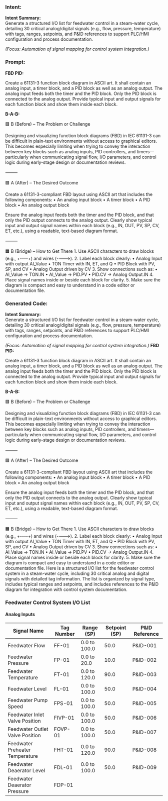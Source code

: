 ### Intent:
**Intent Summary:**  
Generate a structured I/O list for feedwater control in a steam-water cycle, detailing 30 critical analog/digital signals (e.g., flow, pressure, temperature) with tags, ranges, setpoints, and P&ID references to support PLC/HMI configuration and process documentation.  

*(Focus: Automation of signal mapping for control system integration.)*

### Prompt:
**FBD PID:**

Create a 61131-3 function block diagram in ASCII art. It shall contain an analog input, a timer block, and a PID block as well as an analog output. The analog input feeds both the timer and the PID block. Only the PID block is connected to the analog output. Provide typical input and output signals for each function block and show them inside each block.

**B-A-B:**

🟥 B (Before) – The Problem or Challenge

Designing and visualizing function block diagrams (FBD) in IEC 61131-3 can be difficult in plain-text environments without access to graphical editors. This becomes especially limiting when trying to convey the interaction between key blocks such as analog inputs, PID controllers, and timers—particularly when communicating signal flow, I/O parameters, and control logic during early-stage design or documentation reviews.

⸻

🟩 A (After) – The Desired Outcome

Create a 61131-3-compliant FBD layout using ASCII art that includes the following components:
	•	An analog input block
	•	A timer block
	•	A PID block
	•	An analog output block

Ensure the analog input feeds both the timer and the PID block, and that only the PID output connects to the analog output. Clearly show typical input and output signal names within each block (e.g., IN, OUT, PV, SP, CV, ET, etc.), using a readable, text-based diagram format.

⸻

🟧 B (Bridge) – How to Get There
	1.	Use ASCII characters to draw blocks (e.g., +----+) and wires (---->).
	2.	Label each block clearly:
	•	Analog Input with output AI_Value
	•	TON Timer with IN, ET, and Q
	•	PID Block with PV, SP, and CV
	•	Analog Output driven by CV
	3.	Show connections such as:
	•	AI_Value → TON.IN
	•	AI_Value → PID.PV
	•	PID.CV → Analog Output.IN
	4.	Place signal names inside or beside each block for clarity.
	5.	Make sure the diagram is compact and easy to understand in a code editor or documentation file.

### Generated Code:
**Intent Summary:**  
Generate a structured I/O list for feedwater control in a steam-water cycle, detailing 30 critical analog/digital signals (e.g., flow, pressure, temperature) with tags, ranges, setpoints, and P&ID references to support PLC/HMI configuration and process documentation.  

*(Focus: Automation of signal mapping for control system integration.)*
**FBD PID:**

Create a 61131-3 function block diagram in ASCII art. It shall contain an analog input, a timer block, and a PID block as well as an analog output. The analog input feeds both the timer and the PID block. Only the PID block is connected to the analog output. Provide typical input and output signals for each function block and show them inside each block.

**B-A-B:**

🟥 B (Before) – The Problem or Challenge

Designing and visualizing function block diagrams (FBD) in IEC 61131-3 can be difficult in plain-text environments without access to graphical editors. This becomes especially limiting when trying to convey the interaction between key blocks such as analog inputs, PID controllers, and timers—particularly when communicating signal flow, I/O parameters, and control logic during early-stage design or documentation reviews.

⸻

🟩 A (After) – The Desired Outcome

Create a 61131-3-compliant FBD layout using ASCII art that includes the following components:
	•	An analog input block
	•	A timer block
	•	A PID block
	•	An analog output block

Ensure the analog input feeds both the timer and the PID block, and that only the PID output connects to the analog output. Clearly show typical input and output signal names within each block (e.g., IN, OUT, PV, SP, CV, ET, etc.), using a readable, text-based diagram format.

⸻

🟧 B (Bridge) – How to Get There
	1.	Use ASCII characters to draw blocks (e.g., +----+) and wires (---->).
	2.	Label each block clearly:
	•	Analog Input with output AI_Value
	•	TON Timer with IN, ET, and Q
	•	PID Block with PV, SP, and CV
	•	Analog Output driven by CV
	3.	Show connections such as:
	•	AI_Value → TON.IN
	•	AI_Value → PID.PV
	•	PID.CV → Analog Output.IN
	4.	Place signal names inside or beside each block for clarity.
	5.	Make sure the diagram is compact and easy to understand in a code editor or documentation file.
Here is a structured I/O list for the feedwater control system in a steam-water cycle, including 30 critical analog and digital signals with detailed tag information. The list is organized by signal type, includes typical ranges and setpoints, and includes references to the P&ID diagram for integration with control system documentation.

### Feedwater Control System I/O List

#### Analog Inputs

| Signal Name | Tag Number | Range (SP) | Setpoint (SP) | P&ID Reference |
|-------------|------------|-------------|----------------|----------------|
| Feedwater Flow | FF-01 | 0.0 to 100.0 | 50.0 | P&ID-001 |
| Feedwater Pressure | FP-01 | 0.0 to 20.0 | 10.0 | P&ID-002 |
| Feedwater Temperature | FT-01 | 0.0 to 120.0 | 90.0 | P&ID-003 |
| Feedwater Level | FL-01 | 0.0 to 100.0 | 50.0 | P&ID-004 |
| Feedwater Pump Speed | FPS-01 | 0.0 to 100.0 | 50.0 | P&ID-005 |
| Feedwater Inlet Valve Position | FIVP-01 | 0.0 to 100.0 | 50.0 | P&ID-006 |
| Feedwater Outlet Valve Position | FOVP-01 | 0.0 to 100.0 | 50.0 | P&ID-007 |
| Feedwater Preheater Temperature | FHT-01 | 0.0 to 120.0 | 90.0 | P&ID-008 |
| Feedwater Deaerator Level | FDL-01 | 0.0 to 100.0 | 50.0 | P&ID-009 |
| Feedwater Deaerator Pressure | FDP-01
